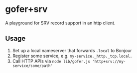 # gofer+srv

A playground for SRV record support in an http client.

## Usage

1. Set up a local nameserver that forwards `.local` to Bonjour
2. Register some service, e.g. `my-service._http._tcp.local.`
3. Call HTTP APIs via `node lib/gofer.js 'http+srv://my-service/some/path'`
